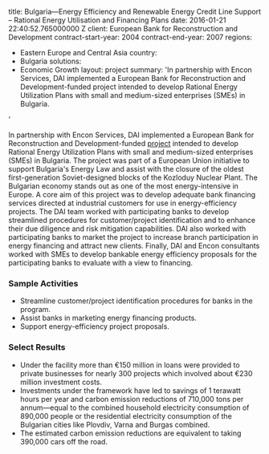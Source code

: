 
title: Bulgaria—Energy Efficiency and Renewable Energy Credit Line Support – Rational
  Energy Utilisation and Financing Plans
date: 2016-01-21 22:40:52.765000000 Z
client: European Bank for Reconstruction and Development
contract-start-year: 2004
contract-end-year: 2007
regions:
- Eastern Europe and Central Asia
country:
- Bulgaria
solutions:
- Economic Growth
layout: project
summary: 'In partnership with Encon Services, DAI implemented a European Bank for
  Reconstruction and Development-funded project intended to develop Rational Energy
  Utilization Plans with small and medium-sized enterprises (SMEs) in Bulgaria.

'


In partnership with Encon Services, DAI implemented a European Bank for Reconstruction and Development-funded [project][1] intended to develop Rational Energy Utilization Plans with small and medium-sized enterprises (SMEs) in Bulgaria. The project was part of a European Union initiative to support Bulgaria's Energy Law and assist with the closure of the oldest first-generation Soviet-designed blocks of the Kozloduy Nuclear Plant. The Bulgarian economy stands out as one of the most energy-intensive in Europe. A core aim of this project was to develop adequate bank financing services directed at industrial customers for use in energy-efficiency projects. The DAI team worked with participating banks to develop streamlined procedures for customer/project identification and to enhance their due diligence and risk mitigation capabilities. DAI also worked with participating banks to market the project to increase branch participation in energy financing and attract new clients. Finally, DAI and Encon consultants worked with SMEs to develop bankable energy efficiency proposals for the participating banks to evaluate with a view to financing.

###  Sample Activities

* Streamline customer/project identification procedures for banks in the program.
* Assist banks in marketing energy financing products.
* Support energy-efficiency project proposals.

###  Select Results

* Under the facility more than €150 million in loans were provided to private businesses for nearly 300 projects which involved about €230 million investment costs.
* Investments under the framework have led to savings of 1 terawatt hours per year and carbon emission reductions of 710,000 tons per annum—equal to the combined household electricity consumption of 890,000 people or the residential electricity consumption of the Bulgarian cities like Plovdiv, Varna and Burgas combined.
* The estimated carbon emission reductions are equivalent to taking 390,000 cars off the road.

[1]: http://www.ebrd.com/pages/news/press/2014/140225c.shtml
